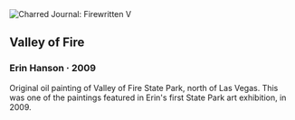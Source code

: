 <div class="artwork-of-the-day">
  <div class="container">
    <div class="img-wrapper">
      <img
        src="https://uploads8.wikiart.org/00105/images/erin-hanson/erin-hanson-valley-of-fire-ii.jpg!Large.jpg"
        alt="Charred Journal: Firewritten V" />
    </div>
    <div class="artwork-detail">
      <div class="artwork-origin"> 
        <h2 class="artwork-name">Valley of Fire</h2>
        <h3 class="artist">
          Erin Hanson
                    ·  2009
        </h3>
      </div>
      <p class="description">
        <span class="artwork-description-text ng-binding" ng-bind-html="viewModel.ArtworkOfTheDay.Description | unsafe">Original oil painting of Valley of Fire State Park, north of Las Vegas. This was one of the paintings featured in Erin's first State Park art exhibition, in 2009.</span>
                        <div class="text-shadow-container ng-hide" ng-show="showShadow"></div>
      </p>
    </div>
  </div>

</div>
